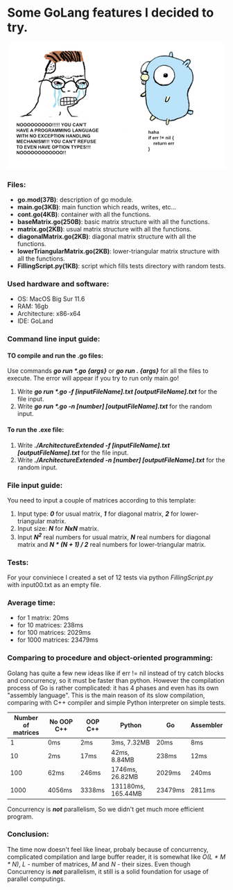 # Some GoLang features I decided to try.

![alt text](https://github.com/OFFLUCK/Architecture/blob/master/ArchitectureExtended/meme.png)

### Files:
- **go.mod(37B)**: description of go module.
- **main.go(3KB)**: main function which reads, writes, etc...
- **cont.go(4KB)**: container with all the functions.
- **baseMatrix.go(250B)**: basic matrix structure with all the functions.
- **matrix.go(2KB)**: usual matrix structure with all the functions.
- **diagonalMatrix.go(2KB)**: diagonal matrix structure with all the functions.
- **lowerTriangularMatrix.go(2KB)**: lower-triangular matrix structure with all the functions.
- **FillingScript.py(1KB)**: script which fills tests directory with random tests.

### Used hardware and software:
- OS: MacOS Big Sur 11.6
- RAM: 16gb
- Architecture: x86-x64
- IDE: GoLand

### Command line input guide:
#### TO compile and run the .go files:
Use commands ***go run \*.go {args}*** or ***go run . {args}*** for all the files to execute. The error will appear if you try to run only main.go!
1) Write ***go run \*.go -f [inputFileName].txt [outputFileName].txt*** for the file input.
2) Write ***go run \*.go -n [number] [outputFileName].txt*** for the random input.
#### To run the .exe file:
1) Write ***./ArchitectureExtended -f [inputFileName].txt [outputFileName].txt*** for the file input.
2) Write ***./ArchitectureExtended -n [number] [outputFileName].txt*** for the random input.

### File input guide:
You need to input a couple of matrices according to this template:

1) Input type: ***0*** for usual matrix, ***1*** for diagonal matrix, ***2*** for lower-triangular matrix.
2) Input size: ***N*** for ***NxN*** matrix.
3) Input ***N<sup>2</sup>*** real numbers for usual matrix, ***N*** real numbers for diagonal matrix and ***N * (N + 1) / 2*** real numbers for lower-triangular matrix.

### Tests:
For your conviniece I created a set of 12 tests via python *FillingScript.py* with input00.txt as an empty file.

### Average time:
- for 1 matrix: 20ms
- for 10 matrices: 238ms
- for 100 matrices: 2029ms
- for 1000 matrices: 23479ms

### Comparing to procedure and object-oriented programming:
Golang has quite a few new ideas like if err != nil instead of try catch blocks and concurrency, so it must be faster than python. However the compilation process of Go is rather complicated: it has 4 phases and even has its own "assembly language". This is the main reason of its slow compilation, comparing with C++ compiler and simple Python interpreter on simple tests.

|Number of matrices|  No OOP C++  |   OOP C++   |      Python      |    Go    |  Assembler  |
|------------------|--------------|-------------|------------------|----------|-------------|
|1                 |0ms           |2ms          |3ms, 7.32MB       |20ms      |8ms          |
|10                |2ms           |17ms         |42ms, 8.84MB      |238ms     |12ms         |
|100               |62ms          |246ms        |1746ms, 26.82MB   |2029ms    |240ms        |
|1000              |4056ms        |3338ms       |131180ms, 165.44MB|23479ms   |2811ms       |

Concurrency is ***not*** parallelism, So we didn't get much more efficient program.

### Conclusion:
The time now doesn't feel like linear, probaly because of concurrency, complicated compilation and large buffer reader, it is somewhat like *O(L * M * N)*, *L* - number of matrices, *M* and *N* - their sizes. Even though Concurrency is ***not*** parallelism, it still is a solid foundation for usage of parallel computings.

